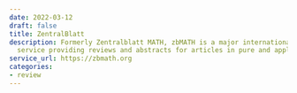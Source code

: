 ```yaml
---
date: 2022-03-12
draft: false
title: ZentralBlatt
description: Formerly Zentralblatt MATH, zbMATH is a major international reviewing
  service providing reviews and abstracts for articles in pure and applied mathematics
service_url: https://zbmath.org
categories:
- review
---
```



